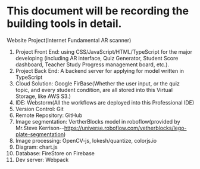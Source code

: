 # This document will be recording the building tools in detail.

Website Project(Internet Fundamental AR scanner)

1. Project Front End: using CSS/JavaScript/HTML/TypeScript for the major developing 
(including AR interface, Quiz Generator, Student Score dashboard, Teacher Study Progress management board, etc.).
2. Project Back End: A backend server for applying for model written in TypeScript
3. Cloud Solution: Google FirBase(Whether the user input, or the quiz topic, and every student condition, are all 
 stored into this Virtual Storage, like AWS S3.)
4. IDE: Webstorm(All the workflows are deployed into this Professional IDE)
5. Version Control: Git
6. Remote Repository: GitHub  
7. Image segmentation: VertherBlocks model in roboflow(provided by Mr.Steve Kerrison--https://universe.roboflow.com/vetherblocks/lego-plate-segmentation)
8. Image processing: OpenCV-js, lokesh/quantize, colorjs.io
9. Diagram: chart.js
10. Database: FireStore on Firebase
11. Dev server: Webpack
